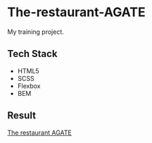 # The-restaurant-AGATE
My training project.

## Tech Stack
* HTML5
* SCSS
* Flexbox
* BEM

## Result
[The restaurant AGATE](https://evelinayaln.github.io/The-restaurant-AGATE/)
